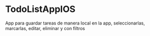 # TodoListAppIOS
App para guardar tareas de manera local en la app, seleccionarlas, marcarlas, editar, eliminar y con filtros
